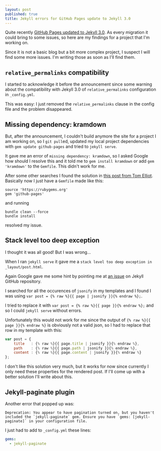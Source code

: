 ```yaml
---
layout: post
published: true
title: Jekyll errors for GitHub Pages update to Jekyll 3.0
---
```



Quite recently [GitHub Pages updated to Jekyll 3.0](https://github.com/blog/2100-github-pages-now-faster-and-simpler-with-jekyll-3-0). As every migration it could bring to some issues, so here are my findings for a project that I'm working on.

Since it is not a basic blog but a bit more complex project, I suspect I will find some more issues. I'm writing those as soon as I'll find them.

## `relative_permalinks` compatibility

I started to acknowledge it before the announcement since some warning about the compatibility with Jekyll 3.0 of `relative_permalinks` configuration in `_config.yml`.

This was easy: I just removed the `relative_permalinks` clause in the config file and the problem disappeared.

## Missing dependency: kramdown

But, after the announcement, I couldn't build anymore the site for a project I am working on, so I `git pull`ed, updated my local project dependencies with `gem update github-pages` and tried to `jekyll serve`.

It gave me an error of `missing dependency: kramdown`, so I asked Google how should I resolve this and it told me to `gem install kramdown` or add `gem 'kramdown'` to the `Gemfile`. This didn't work for me.

After some other searches I found the solution in [this post from Tom Elliot](http://telliott.io/2015/07/27/how-i-broke-jekyll-with-my-gemfile.html). Basically now I just have a `Gemfile` made like this:

```
source 'https://rubygems.org'
gem 'github-pages'
```

and running

```
bundle clean --force
bundle install
```

resolved my issue.

## Stack level too deep exception

I thought it was all good! But I was wrong...

When I ran `jekyll serve` it gave me a `stack level too deep exception in _layout/post.html`.

Again Google gave me some hint by pointing me at [an issue](https://github.com/jekyll/jekyll/issues/3207) on Jekyll GitHub repository.

I searched for all the occurences of `jsonify` in my templates and I found I was using `var post = {% raw %}{{ page | jsonify }}{% endraw %};`.

I tried to replace it with `var post = {% raw %}{{ page }}{% endraw %};` and so I could `jekyll serve` without errors.

Unfortunately this would not work for me since the output of `{% raw %}{{ page }}{% endraw %}` is obviously not a valid json, so I had to replace that row in my template with this:

``` javascript
var post = {
	title   : {% raw %}{{ page.title | jsonify }}{% endraw %},
    path    : {% raw %}{{ page.path | jsonify }}{% endraw %},
    content : {% raw %}{{ page.content | jsonify }}{% endraw %}
};
```

I don't like this solution very much, but it works for now since currently I only need these properties for the rendered post. If I'll come up with a better solution I'll write about this.

## Jekyll-paginate plugin

Another error that popped up was: 

```
Deprecation: You appear to have pagination turned on, but you haven't included the `jekyll-paginate` gem. Ensure you have `gems: [jekyll-paginate]` in your configuration file.
```

I just had to add to `_config.yml` these lines:

``` yml
gems:
  - jekyll-paginate
```